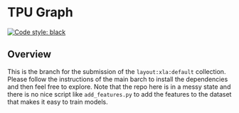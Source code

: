 # TPU Graph 

[![Code style: black](https://img.shields.io/badge/code%20style-black-000000.svg)](https://github.com/psf/black)

## Overview

This is the branch for the submission of the `layout:xla:default` collection. 
Please follow the instructions of the main barch to install the dependencies and then feel free to explore. 
Note that the repo here is in a messy state and there is no nice script like `add_features.py` to add the features to the dataset that makes it easy to train models.
